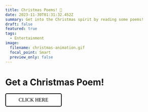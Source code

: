 ```yaml
---
title: Christmas Poems! 🎄
date: 2023-11-30T01:31:32.452Z
summary: G﻿et into the Christmas spirit by reading some poems!
draft: false
featured: true
tags:
  - Entertainment
image:
  filename: christmas-animation.gif
  focal_point: Smart
  preview_only: false
---
```

  <style>
    /* CSS styles for the button */
    button {
      background-color: white;
      border: 2px solid black;
      border-radius: 5px;
      padding: 10px 40px;
      font-family: serif;
      font-size: 16px;
      cursor: pointer;
      transition: background-color 0.3s, color 0.3s;
    }

    button:hover {
      background-color: #f0f0f0;
    }
  </style>

<h1>Get a Christmas Poem!</h1>
  <button onclick="getRandomPoem()">CLICK HERE</button>
 ﻿ <br>
 ﻿ <br>

  <p id="poem"></p>

  <script>
    const poems = [
      "Snowflakes dancing in the air,
Landing softly everywhere,
 
Blanketing the world in white,
A wondrous and magical sight.",
      "Christmas bells in the air,
Ringing out with love and care,
Joyful songs fill the night,
Bringing warmth and pure delight.",
 ﻿     "<insert-website>"
    ];

    function getRandomPoem() {
      const poemElement = document.getElementById("poem");
      const randomIndex = Math.floor(Math.random() * poems.length);
      poemElement.textContent = poems[randomIndex];
    }
  </script>

